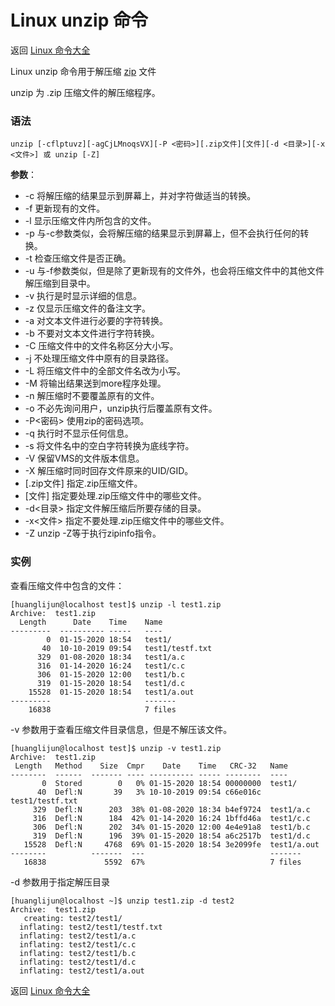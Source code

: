 # Linux unzip 命令

返回 [Linux 命令大全](https://ahuang007.github.com/Linux-Command)

Linux unzip 命令用于解压缩 [zip](https://github.com/ahuang007/Linux-Command/blob/master/zip.md) 文件

unzip 为 .zip 压缩文件的解压缩程序。

### 语法

```
unzip [-cflptuvz][-agCjLMnoqsVX][-P <密码>][.zip文件][文件][-d <目录>][-x <文件>] 或 unzip [-Z]
```

**参数**：

- -c 将解压缩的结果显示到屏幕上，并对字符做适当的转换。
- -f 更新现有的文件。
- -l 显示压缩文件内所包含的文件。
- -p 与-c参数类似，会将解压缩的结果显示到屏幕上，但不会执行任何的转换。
- -t 检查压缩文件是否正确。
- -u 与-f参数类似，但是除了更新现有的文件外，也会将压缩文件中的其他文件解压缩到目录中。
- -v 执行是时显示详细的信息。
- -z 仅显示压缩文件的备注文字。
- -a 对文本文件进行必要的字符转换。
- -b 不要对文本文件进行字符转换。
- -C 压缩文件中的文件名称区分大小写。
- -j 不处理压缩文件中原有的目录路径。
- -L 将压缩文件中的全部文件名改为小写。
- -M 将输出结果送到more程序处理。
- -n 解压缩时不要覆盖原有的文件。
- -o 不必先询问用户，unzip执行后覆盖原有文件。
- -P<密码> 使用zip的密码选项。
- -q 执行时不显示任何信息。
- -s 将文件名中的空白字符转换为底线字符。
- -V 保留VMS的文件版本信息。
- -X 解压缩时同时回存文件原来的UID/GID。
- [.zip文件] 指定.zip压缩文件。
- [文件] 指定要处理.zip压缩文件中的哪些文件。
- -d<目录> 指定文件解压缩后所要存储的目录。
- -x<文件> 指定不要处理.zip压缩文件中的哪些文件。
- -Z unzip -Z等于执行zipinfo指令。

### 实例

查看压缩文件中包含的文件：

```
[huanglijun@localhost test]$ unzip -l test1.zip 
Archive:  test1.zip
  Length      Date    Time    Name
---------  ---------- -----   ----
        0  01-15-2020 18:54   test1/
       40  10-10-2019 09:54   test1/testf.txt
      329  01-08-2020 18:34   test1/a.c
      316  01-14-2020 16:24   test1/c.c
      306  01-15-2020 12:00   test1/b.c
      319  01-15-2020 18:54   test1/d.c
    15528  01-15-2020 18:54   test1/a.out
---------                     -------
    16838                     7 files
```

-v 参数用于查看压缩文件目录信息，但是不解压该文件。

```
[huanglijun@localhost test]$ unzip -v test1.zip 
Archive:  test1.zip
 Length   Method    Size  Cmpr    Date    Time   CRC-32   Name
--------  ------  ------- ---- ---------- ----- --------  ----
       0  Stored        0   0% 01-15-2020 18:54 00000000  test1/
      40  Defl:N       39   3% 10-10-2019 09:54 c66e016c  test1/testf.txt
     329  Defl:N      203  38% 01-08-2020 18:34 b4ef9724  test1/a.c
     316  Defl:N      184  42% 01-14-2020 16:24 1bffd46a  test1/c.c
     306  Defl:N      202  34% 01-15-2020 12:00 4e4e91a8  test1/b.c
     319  Defl:N      196  39% 01-15-2020 18:54 a6c2517b  test1/d.c
   15528  Defl:N     4768  69% 01-15-2020 18:54 3e2099fe  test1/a.out
--------          -------  ---                            -------
   16838             5592  67%                            7 files
```

-d 参数用于指定解压目录

```
[huanglijun@localhost ~]$ unzip test1.zip -d test2
Archive:  test1.zip
   creating: test2/test1/
  inflating: test2/test1/testf.txt   
  inflating: test2/test1/a.c         
  inflating: test2/test1/c.c         
  inflating: test2/test1/b.c         
  inflating: test2/test1/d.c         
  inflating: test2/test1/a.out
```

返回 [Linux 命令大全](https://ahuang007.github.com/Linux-Command)

